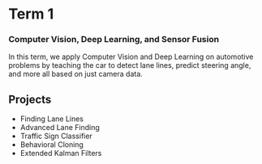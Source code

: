 # Term 1
### Computer Vision, Deep Learning, and Sensor Fusion
In this term, we apply Computer Vision and Deep Learning on automotive problems 
by teaching the car to detect lane lines, predict steering angle, and more all based on just camera data.

## Projects
- Finding Lane Lines
- Advanced Lane Finding
- Traffic Sign Classifier
- Behavioral Cloning
- Extended Kalman Filters
